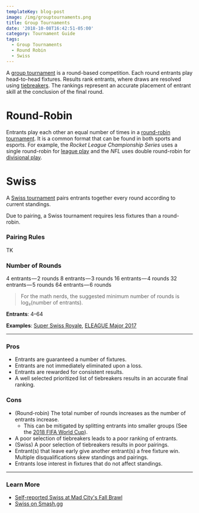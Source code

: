 ```yaml
---
templateKey: blog-post
image: /img/grouptournaments.png
title: Group Tournaments
date: '2018-10-08T16:42:51-05:00'
category: Tournament Guide
tags:
  - Group Tournaments
  - Round Robin
  - Swiss
---
```

A [group tournament](https://en.wikipedia.org/wiki/Tournament#Group_tournaments) is a round-based competition. Each round entrants play head-to-head fixtures. Results rank entrants, where draws are resolved using [tiebreakers](). The rankings represent an accurate placement of entrant skill at the conclusion of the final round. 

# Round-Robin

Entrants play each other an equal number of times in a [round-robin tournament](https://en.wikipedia.org/wiki/Round-robin_tournament). It is a common format that can be found in both sports and esports. For example, the *Rocket League Championship Series* uses a single round-robin for [league play](https://smash.gg/tournament/rlcs-season-4/events/na-rlcs/brackets/150287) and the *NFL* uses double round-robin for [divisional play](en.wikipedia.org/wiki/NFL_regular_season#Scheduling_formula). 

# Swiss

A [Swiss tournament](https://en.wikipedia.org/wiki/Swiss-system_tournament) pairs entrants together every round according to current standings.

Due to pairing, a Swiss tournament requires less fixtures than a round-robin.

### Pairing Rules

TK

### Number of Rounds

4 entrants — 2 rounds
8 entrants — 3 rounds
16 entrants — 4 rounds
32 entrants — 5 rounds
64 entrants — 6 rounds

> For the math nerds, the suggested minimum number of rounds is log₂(number of entrants).

**Entrants**: 4–64

**Examples**: [Super Swiss Royale](https://smash.gg/tournament/super-swiss-royale-na-west/details), [ELEAGUE Major 2017](https://en.wikipedia.org/wiki/ELEAGUE_Major_2017#Group_stage)

---

### Pros

* Entrants are guaranteed a number of fixtures.
* Entrants are not immediately eliminated upon a loss.
* Entrants are rewarded for consistent results.
* A well selected prioritized list of tiebreakers results in an accurate final ranking.

### Cons

* (Round-robin) The total number of rounds increases as the number of entrants increase. 
  * This can be mitigated by splitting entrants into smaller groups (See the [2018 FIFA World Cup](https://en.wikipedia.org/wiki/2018_FIFA_World_Cup)).
* A poor selection of tiebreakers leads to a poor ranking of entrants. 
* (Swiss) A poor selection of tiebreakers results in poor pairings.
* Entrant(s) that leave early give another entrant(s) a free fixture win. Multiple disqualifications skew standings and pairings.
* Entrants lose interest in fixtures that do not affect standings.

---

### Learn More

*   [Self-reported Swiss at Mad City's Fall Brawl](https://blog.smash.gg/self-reported-swiss-at-mad-citys-fall-brawl-9f9822b96894)
*   [Swiss on Smash.gg](https://help.smash.gg/hc/en-us/articles/115010129128-Swiss-on-smash-gg)
